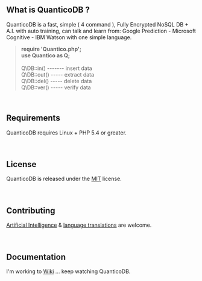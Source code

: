 ## What is QuanticoDB ?
QuanticoDB is a fast, simple ( 4 command ), Fully Encrypted NoSQL DB + A.I. with auto training, can talk and learn from: Google Prediction - Microsoft Cognitive - IBM Watson with one simple language.

> <b>require 'Quantico.php';</b><br>
> <b>use Quantico as Q;</b><br><br>
> Q\DB::in() ------- insert data<br>
> Q\DB::out() ----- extract data<br>
> Q\DB::del() ----- delete data<br>
> Q\DB::ver() ----- verify data<br>
<br>

## Requirements
QuanticoDB requires Linux + PHP 5.4 or greater.
<br>
<br>
<br>

## License
QuanticoDB is released under the [MIT](https://github.com/QuanticoDB/qdb.github.io/blob/master/LICENSE) license.
<br>
<br>
<br>

## Contributing
[Artificial Intelligence](https://github.com/QuanticoDB/qdb.github.io/tree/master/class/Qai) & [language translations](https://github.com/QuanticoDB/qdb.github.io/tree/master/Qadmin/language) are welcome.
<br>
<br>
<br>

## Documentation
I'm working to [Wiki](https://github.com/QuanticoDB/qdb.github.io/wiki) ... keep watching QuanticoDB.
<br>
